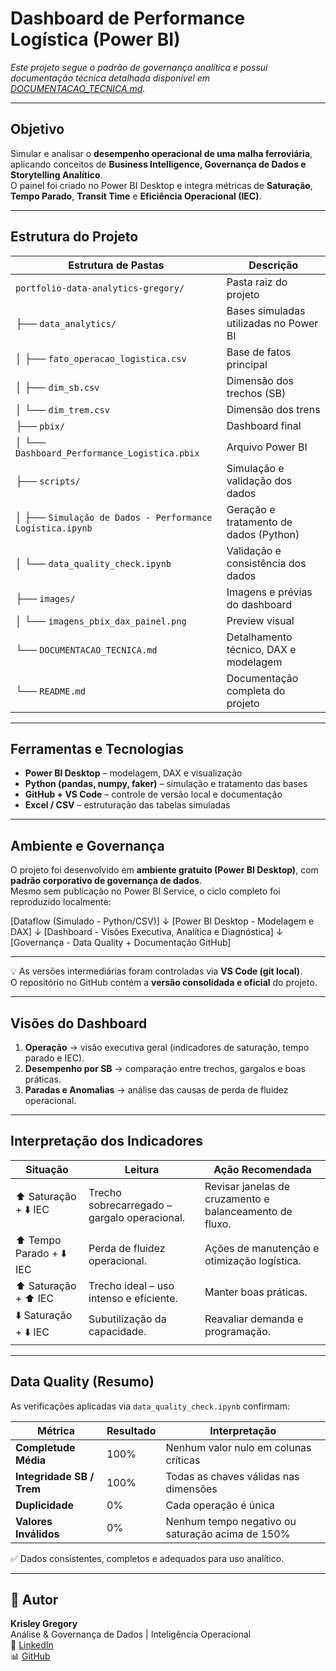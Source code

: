 # Dashboard de Performance Logística (Power BI)

*Este projeto segue o padrão de governança analítica e possui documentação técnica detalhada disponível em [DOCUMENTACAO_TECNICA.md](./DOCUMENTACAO_TECNICA.md).*

---

## Objetivo
Simular e analisar o **desempenho operacional de uma malha ferroviária**, aplicando conceitos de **Business Intelligence, Governança de Dados e Storytelling Analítico**.  
O painel foi criado no Power BI Desktop e integra métricas de **Saturação**, **Tempo Parado**, **Transit Time** e **Eficiência Operacional (IEC)**.

---

## Estrutura do Projeto

| Estrutura de Pastas | Descrição |
|----------------------|------------|
| `portfolio-data-analytics-gregory/` | Pasta raiz do projeto |
| ├── `data_analytics/` | Bases simuladas utilizadas no Power BI |
| │ ├── `fato_operacao_logistica.csv` | Base de fatos principal |
| │ ├── `dim_sb.csv` | Dimensão dos trechos (SB) |
| │ └── `dim_trem.csv` | Dimensão dos trens |
| ├── `pbix/` | Dashboard final |
| │ └── `Dashboard_Performance_Logistica.pbix` | Arquivo Power BI |
| ├── `scripts/` | Simulação e validação dos dados |
| │ ├── `Simulação de Dados - Performance Logística.ipynb` | Geração e tratamento de dados (Python) |
| │ └── `data_quality_check.ipynb` | Validação e consistência dos dados |
| ├── `images/` | Imagens e prévias do dashboard |
| │ └── `imagens_pbix_dax_painel.png` | Preview visual |
| └── `DOCUMENTACAO_TECNICA.md` | Detalhamento técnico, DAX e modelagem |
| └── `README.md` | Documentação completa do projeto |

---

## Ferramentas e Tecnologias
- **Power BI Desktop** – modelagem, DAX e visualização  
- **Python (pandas, numpy, faker)** – simulação e tratamento das bases  
- **GitHub + VS Code** – controle de versão local e documentação  
- **Excel / CSV** – estruturação das tabelas simuladas  

---

## Ambiente e Governança
O projeto foi desenvolvido em **ambiente gratuito (Power BI Desktop)**, com **padrão corporativo de governança de dados**.  
Mesmo sem publicação no Power BI Service, o ciclo completo foi reproduzido localmente:

[Dataflow (Simulado - Python/CSV)]
↓
[Power BI Desktop - Modelagem e DAX]
↓
[Dashboard - Visões Executiva, Analítica e Diagnóstica]
↓
[Governança - Data Quality + Documentação GitHub]

---

💡 As versões intermediárias foram controladas via **VS Code (git local)**.  
O repositório no GitHub contém a **versão consolidada e oficial** do projeto.

---

## Visões do Dashboard
1. **Operação** → visão executiva geral (indicadores de saturação, tempo parado e IEC).  
2. **Desempenho por SB** → comparação entre trechos, gargalos e boas práticas.  
3. **Paradas e Anomalias** → análise das causas de perda de fluidez operacional.

---

## Interpretação dos Indicadores

| Situação | Leitura | Ação Recomendada |
|-----------|----------|------------------|
| ⬆️ Saturação + ⬇️ IEC | Trecho sobrecarregado – gargalo operacional. | Revisar janelas de cruzamento e balanceamento de fluxo. |
| ⬆️ Tempo Parado + ⬇️ IEC | Perda de fluidez operacional. | Ações de manutenção e otimização logística. |
| ⬆️ Saturação + ⬆️ IEC | Trecho ideal – uso intenso e eficiente. | Manter boas práticas. |
| ⬇️ Saturação + ⬇️ IEC | Subutilização da capacidade. | Reavaliar demanda e programação. |

---

## Data Quality (Resumo)
As verificações aplicadas via `data_quality_check.ipynb` confirmam:

| Métrica | Resultado | Interpretação |
|----------|------------|----------------|
| **Completude Média** | 100% | Nenhum valor nulo em colunas críticas |
| **Integridade SB / Trem** | 100% | Todas as chaves válidas nas dimensões |
| **Duplicidade** | 0% | Cada operação é única |
| **Valores Inválidos** | 0% | Nenhum tempo negativo ou saturação acima de 150% |

✅ Dados consistentes, completos e adequados para uso analítico.  

---


## 👤 Autor
**Krisley Gregory**  
Análise & Governança de Dados | Inteligência Operacional  
📍 [LinkedIn](https://linkedin.com/in/krisleygregory)  
📊 [GitHub](https://github.com/krisleygregory)




